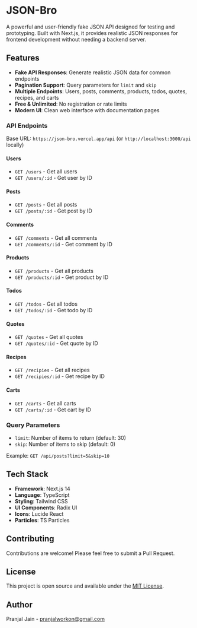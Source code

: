 # JSON-Bro

A powerful and user-friendly fake JSON API designed for testing and prototyping. Built with Next.js, it provides realistic JSON responses for frontend development without needing a backend server.

## Features

- **Fake API Responses**: Generate realistic JSON data for common endpoints
- **Pagination Support**: Query parameters for `limit` and `skip`
- **Multiple Endpoints**: Users, posts, comments, products, todos, quotes, recipes, and carts
- **Free & Unlimited**: No registration or rate limits
- **Modern UI**: Clean web interface with documentation pages



### API Endpoints

Base URL: `https://json-bro.vercel.app/api` (or `http://localhost:3000/api` locally)

#### Users

- `GET /users` - Get all users
- `GET /users/:id` - Get user by ID

#### Posts

- `GET /posts` - Get all posts
- `GET /posts/:id` - Get post by ID

#### Comments

- `GET /comments` - Get all comments
- `GET /comments/:id` - Get comment by ID

#### Products

- `GET /products` - Get all products
- `GET /products/:id` - Get product by ID

#### Todos

- `GET /todos` - Get all todos
- `GET /todos/:id` - Get todo by ID

#### Quotes

- `GET /quotes` - Get all quotes
- `GET /quotes/:id` - Get quote by ID

#### Recipes

- `GET /recipies` - Get all recipes
- `GET /recipies/:id` - Get recipe by ID

#### Carts

- `GET /carts` - Get all carts
- `GET /carts/:id` - Get cart by ID

### Query Parameters

- `limit`: Number of items to return (default: 30)
- `skip`: Number of items to skip (default: 0)

Example: `GET /api/posts?limit=5&skip=10`


## Tech Stack

- **Framework**: Next.js 14
- **Language**: TypeScript
- **Styling**: Tailwind CSS
- **UI Components**: Radix UI
- **Icons**: Lucide React
- **Particles**: TS Particles

## Contributing

Contributions are welcome! Please feel free to submit a Pull Request.

## License

This project is open source and available under the [MIT License](LICENSE).

## Author

Pranjal Jain - [pranjalworkon@gmail.com](mailto:pranjalworkon@gmail.com)
